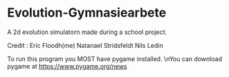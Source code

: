 # Evolution-Gymnasiearbete
A 2d evolution simulatorn made during a school project.

Credit :
Eric Floodh(me)
Natanael Stridsfeldt
Nils Ledin

To run this program you MOST have pygame installed.
\nYou can download pygame at https://www.pygame.org/news
